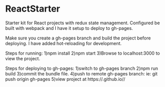 # ReactStarter

Starter kit for React projects with redux state management.
Configured be built with webpack and I have it setup to deploy to gh-pages.

Make sure you create a gh-pages branch and build the project before deploying.
I have added hot-reloading for development.

Steps for running:
1)npm install
2)npm start
3)Browse to localhost:3000 to view the project.

Steps for deploying to gh-pages:
1)switch to gh-pages branch
2)npm run build
3)commit the bundle file.
4)push to remote gh-pages branch: ie: git push origin gh-pages
5)view project at https://<username>.github.io/<Repository name>/
